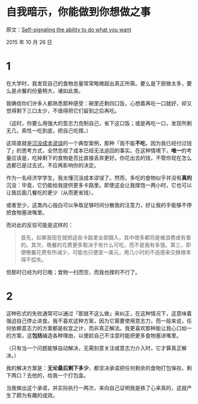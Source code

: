 # 自我暗示，你能做到你想做之事

原文：[Self-signaling the ability to do what you want](https://mindingourway.com/self-signaling-the-ability-to-do-what-you-want/)

2015 年 10 月 26 日

# 1

在大学时，我发现自己的食物总量常常略微超出真正所需。要么是下厨做太多，要么是点餐的份量稍大，诸如此类。

我确信你们许多人都熟悉那种感受：碗里还剩四口饭，心想着再吃一口就好，却又觉得剩下三口太少，不值得把它们留到之后再吃。

（这时，你要么用强大的意志力克制自己，省下这口饭；或是再吃一口，发现所剩无几，索性一吃到底，把自己吃撑。）

这简直就是[沉没成本谬误](http://lesswrong.com/lw/at/sunk_cost_fallacy/)的一个典型案例，那种「我不能**不吃**，因为我已经付过钱了」的思考方式，全然忽视了成本已经无法追回的事实。在这种情境下，**唯一**的考量应该是，吃掉剩下的食物是否比直接丢弃更好。你花出去的钱，不管你现在怎么选都已是过去式，不应再影响你的决定。

作为一名经济学学生，我太懂沉没成本谬误了。然而，多吃的食物似乎并没有**真的**沉没：毕竟，它仍能给我提供更多卡路里。即使这会让我撑饱一两小时，它也可以让我后面几餐吃的更少（从而更省钱）。

或者至少，这类内心独白可以争取足够时间分散我的注意力，好让我的手能够不停把食物塞进嘴里。

而对此的反驳可能是这样的：

> 首先，如果我现在就把这些卡路里全部摄入，其中很多都将是被浪费或有害的。其次，晚餐的花费更多取决于有什么可吃，而不是我有多饿。第三，即便晚餐花费有所减少，可能也只便宜一美元，用几小时的不适感来交换根本得不偿失。

但那时已经为时已晚；食物一扫而空，而我也撑的不行了。

# 2

这种形式的失败通常可以通过「那就不这么做」来纠正，在这种情况下，这意味着强迫自己停止进食。我不喜欢这种方案，因为它需要使用意志力，而一般来说，任何依赖意志力的方案都是权宜之计，而非真正解法。我更喜欢那种能让我心口如一的方案，这**包括**编造各种理由，以便趁自己不注意时能把更多食物塞进嘴里。

（只有当一个问题能够自动解决，无需刻意关注或意志力介入时，它才算真正解决。）

我的解决方案是：**无论最后剩下多少**，都坚决承诺把任何剩余的食物打包保存。剩下两口？去他的，给我一个打包盒。

当我做出这个承诺，并实际执行一两次，来向自己证明我是铁了心来真的，这就产生了颇为有趣的成效。